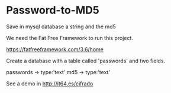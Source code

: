 # Password-to-MD5
Save in mysql database a string and the md5

We need the Fat Free Framework to run this project.

https://fatfreeframework.com/3.6/home

Create a database with a table called 'passwords' and two fields.

passwords -> type:'text'
md5 -> type:'text'

See a demo in http://it64.es/cifrado
